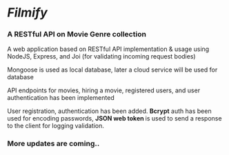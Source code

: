 <h1><em>Filmify</em></h1> 

<h3>A RESTful API on Movie Genre collection </h3>

<p> A web application based on RESTful API implementation & usage using NodeJS, Express, and Joi (for validating incoming request bodies) </p>

<p> Mongoose is used as local database, later a cloud service will be used for database </p>

<p>API endpoints for movies, hiring a movie, registered users, and user authentication has been implemented</p>
<p> User registration, authentication has been added. <strong>Bcrypt</strong> auth has been used for encoding passwords, <strong>JSON web token </strong> is used to send a response to the client for logging validation. </p>

<h3>More updates are coming..</h3>